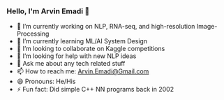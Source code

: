 ### Hello, I'm Arvin Emadi 👋

- 🔭 I’m currently working on NLP, RNA-seq, and high-resolution Image-Processing
- 🌱 I’m currently learning ML/AI System Design
- 👯 I’m looking to collaborate on Kaggle competitions
- 🤔 I’m looking for help with new NLP ideas
- 💬 Ask me about any tech related stuff
- 📫 How to reach me: Arvin.Emadi@Gmail.com
- 😄 Pronouns: He/His
- ⚡ Fun fact: Did simple C++ NN programs back in 2002
